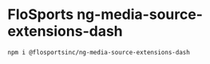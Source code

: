 # FloSports ng-media-source-extensions-dash

```sh
npm i @flosportsinc/ng-media-source-extensions-dash
```